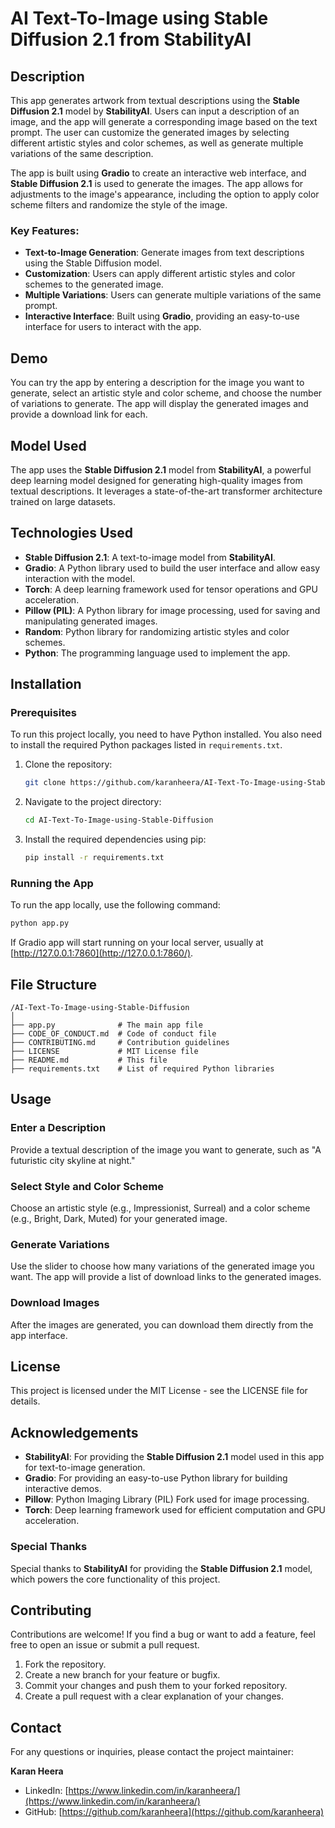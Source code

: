 # AI Text-To-Image using Stable Diffusion 2.1 from StabilityAI

## Description

This app generates artwork from textual descriptions using the **Stable Diffusion 2.1** model by **StabilityAI**. Users can input a description of an image, and the app will generate a corresponding image based on the text prompt. The user can customize the generated images by selecting different artistic styles and color schemes, as well as generate multiple variations of the same description.

The app is built using **Gradio** to create an interactive web interface, and **Stable Diffusion 2.1** is used to generate the images. The app allows for adjustments to the image's appearance, including the option to apply color scheme filters and randomize the style of the image.

### Key Features:
- **Text-to-Image Generation**: Generate images from text descriptions using the Stable Diffusion model.
- **Customization**: Users can apply different artistic styles and color schemes to the generated image.
- **Multiple Variations**: Users can generate multiple variations of the same prompt.
- **Interactive Interface**: Built using **Gradio**, providing an easy-to-use interface for users to interact with the app.

## Demo

You can try the app by entering a description for the image you want to generate, select an artistic style and color scheme, and choose the number of variations to generate. The app will display the generated images and provide a download link for each.

## Model Used

The app uses the **Stable Diffusion 2.1** model from **StabilityAI**, a powerful deep learning model designed for generating high-quality images from textual descriptions. It leverages a state-of-the-art transformer architecture trained on large datasets.

## Technologies Used

- **Stable Diffusion 2.1**: A text-to-image model from **StabilityAI**.
- **Gradio**: A Python library used to build the user interface and allow easy interaction with the model.
- **Torch**: A deep learning framework used for tensor operations and GPU acceleration.
- **Pillow (PIL)**: A Python library for image processing, used for saving and manipulating generated images.
- **Random**: Python library for randomizing artistic styles and color schemes.
- **Python**: The programming language used to implement the app.

## Installation

### Prerequisites

To run this project locally, you need to have Python installed. You also need to install the required Python packages listed in `requirements.txt`.

1. Clone the repository:
   ```bash
   git clone https://github.com/karanheera/AI-Text-To-Image-using-Stable-Diffusion.git
   ```

2. Navigate to the project directory:
   ```bash
   cd AI-Text-To-Image-using-Stable-Diffusion
   ```

3. Install the required dependencies using pip:
   ```bash
   pip install -r requirements.txt
   ```

### Running the App

To run the app locally, use the following command:
```bash
python app.py
```
If Gradio app will start running on your local server, usually at [http://127.0.0.1:7860](http://127.0.0.1:7860/).

## File Structure

```plaintext
/AI-Text-To-Image-using-Stable-Diffusion
│
├── app.py              # The main app file
├── CODE_OF_CONDUCT.md  # Code of conduct file
├── CONTRIBUTING.md     # Contribution guidelines
├── LICENSE             # MIT License file
├── README.md           # This file
├── requirements.txt    # List of required Python libraries
```

## Usage

### Enter a Description
Provide a textual description of the image you want to generate, such as "A futuristic city skyline at night."

### Select Style and Color Scheme
Choose an artistic style (e.g., Impressionist, Surreal) and a color scheme (e.g., Bright, Dark, Muted) for your generated image.

### Generate Variations
Use the slider to choose how many variations of the generated image you want. The app will provide a list of download links to the generated images.

### Download Images
After the images are generated, you can download them directly from the app interface.

## License

This project is licensed under the MIT License - see the LICENSE file for details.

## Acknowledgements

- **StabilityAI**: For providing the **Stable Diffusion 2.1** model used in this app for text-to-image generation.
- **Gradio**: For providing an easy-to-use Python library for building interactive demos.
- **Pillow**: Python Imaging Library (PIL) Fork used for image processing.
- **Torch**: Deep learning framework used for efficient computation and GPU acceleration.

### Special Thanks
Special thanks to **StabilityAI** for providing the **Stable Diffusion 2.1** model, which powers the core functionality of this project.

## Contributing

Contributions are welcome! If you find a bug or want to add a feature, feel free to open an issue or submit a pull request.

1. Fork the repository.
2. Create a new branch for your feature or bugfix.
3. Commit your changes and push them to your forked repository.
4. Create a pull request with a clear explanation of your changes.

## Contact

For any questions or inquiries, please contact the project maintainer:

**Karan Heera**  
- LinkedIn: [https://www.linkedin.com/in/karanheera/](https://www.linkedin.com/in/karanheera/)  
- GitHub: [https://github.com/karanheera](https://github.com/karanheera)
